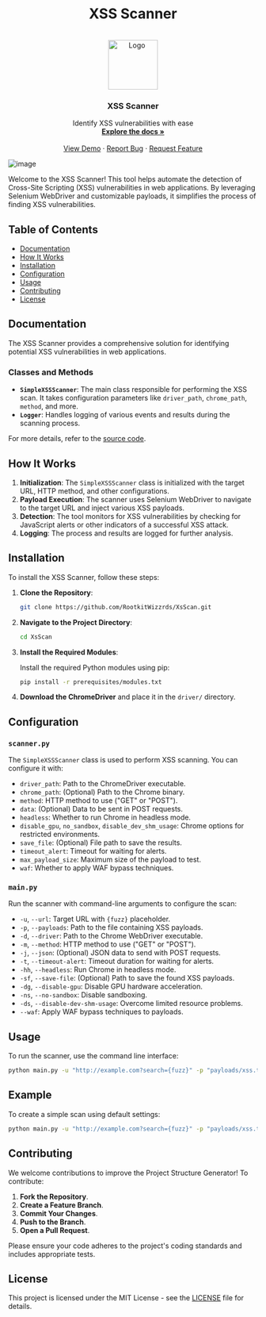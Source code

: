  <div align="center"> <h1> XSS Scanner </h1> </div>

<br />
<div align="center">
  <a href="https://github.com/RootkitWizzrds/XsScan">
    <img src="https://github.com/user-attachments/assets/50a58baa-068a-45eb-8049-f082723a0144" alt="Logo" width="100" height="100">
  </a>

  <h3 align="center">XSS Scanner</h3>

  <p align="center">
    Identify XSS vulnerabilities with ease
    <br />
    <a href="https://github.com/RootkitWizzrds/XsScan"><strong>Explore the docs »</strong></a>
    <br />
    <br />
    <a href="https://github.com/RootkitWizzrds/XsScan#usage">View Demo</a>
    ·
    <a href="https://github.com/RootkitWizzrds/XsScan/issues">Report Bug</a>
    ·
    <a href="https://github.com/RootkitWizzrds/XsScan/issues">Request Feature</a>
  </p>
</div>

![image](https://github.com/user-attachments/assets/f81cd124-a53e-40bb-91b3-ec9b895d4b56)


Welcome to the XSS Scanner! This tool helps automate the detection of Cross-Site Scripting (XSS) vulnerabilities in web applications. By leveraging Selenium WebDriver and customizable payloads, it simplifies the process of finding XSS vulnerabilities.

## Table of Contents

- [Documentation](#documentation)
- [How It Works](#how-it-works)
- [Installation](#installation)
- [Configuration](#configuration)
- [Usage](#usage)
- [Contributing](#contributing)
- [License](#license)

## Documentation

The XSS Scanner provides a comprehensive solution for identifying potential XSS vulnerabilities in web applications.

### Classes and Methods

- **`SimpleXSSScanner`**: The main class responsible for performing the XSS scan. It takes configuration parameters like `driver_path`, `chrome_path`, `method`, and more.
- **`Logger`**: Handles logging of various events and results during the scanning process.

For more details, refer to the [source code](path/to/your/source/code).

## How It Works

1. **Initialization**: The `SimpleXSSScanner` class is initialized with the target URL, HTTP method, and other configurations.
2. **Payload Execution**: The scanner uses Selenium WebDriver to navigate to the target URL and inject various XSS payloads.
3. **Detection**: The tool monitors for XSS vulnerabilities by checking for JavaScript alerts or other indicators of a successful XSS attack.
4. **Logging**: The process and results are logged for further analysis.

## Installation

To install the XSS Scanner, follow these steps:

1. **Clone the Repository**:

    ```bash
    git clone https://github.com/RootkitWizzrds/XsScan.git
    ```

2. **Navigate to the Project Directory**:

    ```bash
    cd XsScan
    ```

3. **Install the Required Modules**:

    Install the required Python modules using pip:

    ```bash
    pip install -r prerequisites/modules.txt
    ```

4. **Download the ChromeDriver** and place it in the `driver/` directory.

## Configuration

### `scanner.py`

The `SimpleXSSScanner` class is used to perform XSS scanning. You can configure it with:

- `driver_path`: Path to the ChromeDriver executable.
- `chrome_path`: (Optional) Path to the Chrome binary.
- `method`: HTTP method to use ("GET" or "POST").
- `data`: (Optional) Data to be sent in POST requests.
- `headless`: Whether to run Chrome in headless mode.
- `disable_gpu`, `no_sandbox`, `disable_dev_shm_usage`: Chrome options for restricted environments.
- `save_file`: (Optional) File path to save the results.
- `timeout_alert`: Timeout for waiting for alerts.
- `max_payload_size`: Maximum size of the payload to test.
- `waf`: Whether to apply WAF bypass techniques.

### `main.py`

Run the scanner with command-line arguments to configure the scan:

- `-u`, `--url`: Target URL with `{fuzz}` placeholder.
- `-p`, `--payloads`: Path to the file containing XSS payloads.
- `-d`, `--driver`: Path to the Chrome WebDriver executable.
- `-m`, `--method`: HTTP method to use ("GET" or "POST").
- `-j`, `--json`: (Optional) JSON data to send with POST requests.
- `-t`, `--timeout-alert`: Timeout duration for waiting for alerts.
- `-hh`, `--headless`: Run Chrome in headless mode.
- `-sf`, `--save-file`: (Optional) Path to save the found XSS payloads.
- `-dg`, `--disable-gpu`: Disable GPU hardware acceleration.
- `-ns`, `--no-sandbox`: Disable sandboxing.
- `-ds`, `--disable-dev-shm-usage`: Overcome limited resource problems.
- `--waf`: Apply WAF bypass techniques to payloads.

## Usage

To run the scanner, use the command line interface:

```bash
python main.py -u "http://example.com?search={fuzz}" -p "payloads/xss.txt" -d "driver/chromedriver" -m "GET" -j '{"param": "value"}' -t 5 -hh -sf "results.txt" 
```

## Example 

To create a simple scan using default settings:

```bash
python main.py -u "http://example.com?search={fuzz}" -p "payloads/xss.txt" -d "driver/chromedriver" -m "GET" -t 5 -hh --waf
```

## Contributing

We welcome contributions to improve the Project Structure Generator! To contribute:

1. **Fork the Repository**.
2. **Create a Feature Branch**.
3. **Commit Your Changes**.
4. **Push to the Branch**.
5. **Open a Pull Request**.

Please ensure your code adheres to the project's coding standards and includes appropriate tests.

## License

This project is licensed under the MIT License - see the [LICENSE](LICENSE) file for details.
